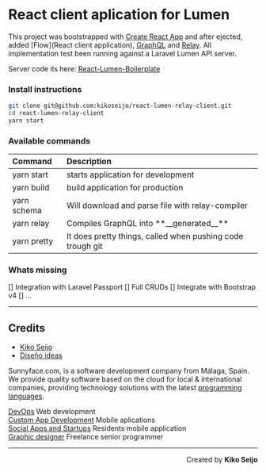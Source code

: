 # React client aplication for Lumen

This project was bootstrapped with [Create React App](https://github.com/facebookincubator/create-react-app) and after ejected, added [Flow](React client application), [GraphQL](http://graphql.org) and [Relay](https://facebook.github.io/relay/).
All implementation test been running against a Laravel Lumen API server.

Server code its here: [React-Lumen-Boilerplate](https://github.com/kikoseijo/react-lumen-boilerplate)

### Install instructions

```bash
git clone git@github.com:kikoseijo/react-lumen-relay-client.git
cd react-lumen-relay-client
yarn start
```

### Available commands

| Command     | Description                                                |
| :---------- | :--------------------------------------------------------- |
| yarn start  | starts application for development                         |
| yarn build  | build application for production                           |
| yarn schema | Will download and parse file with relay-compiler           |
| yarn relay  | Compiles GraphQL into \*\*\_\_generated\_\_\*\*            |
| yarn pretty | It does pretty things, called when pushing code trough git |

### Whats missing

[] Integration with Laravel Passport
[] Full CRUDs
[] Integrate with Bootstrap v4
[] ...

---

## Credits

* [Kiko Seijo](http://kikoseijo.com 'Laravel, React, Vue, Mobile freelancer in Málaga')
* [Diseño ideas](http://disenoideas.com 'Real estate website designer in Marbella')

Sunnyface.com, is a software development company from Málaga, Spain. We provide quality software based on the cloud for local & international companies, providing technology solutions with the latest [programming languages](https://sunnyface.com/tecnologia/ 'Programador experto react y vue en Málaga').

[DevOps](https://sunnyface.com 'Programador ios málaga Marbella') Web development  
[Custom App Development](https://gestorapp.com 'Gestor de aplicaciones moviles en málaga, mijas, marbella') Mobile aplications  
[Social Apps and Startups](https://sosvecinos.com 'Plataforma móvil para la gestion de comunidades') Residents mobile application  
[Graphic designer](https://kikoseijo.com 'Programador freelance movil y Laravel') Freelance senior programmer

---

<div dir=rtl markdown=1>Created by <b>Kiko Seijo</b></div>
